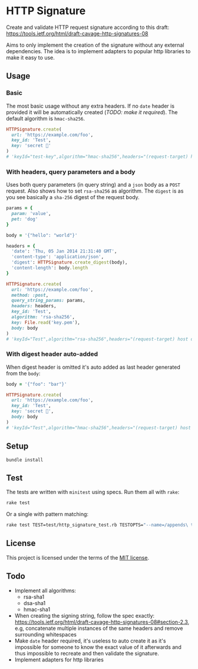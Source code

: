 # HTTP Signature
Create and validate HTTP request signature according to this draft: https://tools.ietf.org/html/draft-cavage-http-signatures-08

Aims to only implement the creation of the signature without any external dependencies.
The idea is to implement adapters to popular http libraries to make it easy to use.

## Usage

### Basic
The most basic usage without any extra headers. If no `date` header is provided it will be automatically created (_TODO: make it required_). The default algorithm is `hmac-sha256`.
```ruby
HTTPSignature.create(
  url: 'https://example.com/foo',
  key_id: 'Test',
  key: 'secret 🙈'
)
# 'keyId="test-key",algorithm="hmac-sha256",headers="(request-target) host date",signature="MDAyMDYxNWRhMmEwNDhiMTQ1MDc0MTFjNWZlNjYwYjY2MTkzNDUzMDE5OGU3ZDRhY2E4MzNiNWNmNTlmYzViYw=="'
```

### With headers, query parameters and a body
Uses both query parameters (in query string) and a `json` body as a `POST` request.
Also shows how to set `rsa-sha256` as algorithm. The `digest` is as you see basically
a `sha-256` digest of the request body.

```ruby
params = {
  param: 'value',
  pet: 'dog'
}

body = '{"hello": "world"}'

headers = {
  'date': 'Thu, 05 Jan 2014 21:31:40 GMT',
  'content-type': 'application/json',
  'digest': HTTPSignature.create_digest(body),
  'content-length': body.length
}

HTTPSignature.create(
  url: 'https://example.com/foo',
  method: :post,
  query_string_params: params,
  headers: headers,
  key_id: 'Test',
  algorithm: 'rsa-sha256',
  key: File.read('key.pem'),
  body: body
)
# 'keyId="Test",algorithm="rsa-sha256",headers="(request-target) host date content-type digest content-length",signature="Ef7MlxLXoBovhil3AlyjtBwAL9g4TN3tibLj7uuNB3CROat/9KaeQ4hW2NiJ+pZ6HQEOx9vYZAyi+7cmIkmJszJCut5kQLAwuX+Ms/mUFvpKlSo9StS2bMXDBNjOh4Auj774GFj4gwjS+3NhFeoqyr/MuN6HsEnkvn6zdgfE2i0="'
```

### With digest header auto-added
When digest header is omitted it's auto added as last header generated from the `body`:

```ruby
body = '{"foo": "bar"}'

HTTPSignature.create(
  url: 'https://example.com/foo',
  key_id: 'Test',
  key: 'secret 🙈',
  body: body
)
# 'keyId="Test",algorithm="hmac-sha256",headers="(request-target) host date digest",signature="NjQ2NzkxMGEwZDYwYmYxNjBlZGQyMmJlZDlkZTgxMDkyN2FhNzBkMzBjYjYyMDRiYTU3YzRiZjkzZGI1NWY3OA=="'
```

## Setup
```
bundle install
```

## Test
The tests are written with `minitest` using specs. Run them all with `rake`:
```bash
rake test
```
Or a single with pattern matching:
```bash
rake test TEST=test/http_signature_test.rb TESTOPTS="--name=/appends\ the\ query_string_params/"
```

## License
This project is licensed under the terms of the [MIT license](https://opensource.org/licenses/MIT).

## Todo
- Implement all algorithms:
  - rsa-sha1
  - dsa-sha1
  - hmac-sha1
- When creating the signing string, follow the spec exactly:
  https://tools.ietf.org/html/draft-cavage-http-signatures-08#section-2.3,
  e.g, concatenate multiple instances of the same headers and remove surrounding whitespaces
- Make `date` header required, it's useless to auto create it as it's impossible
  for someone to know the exact value of it afterwards and thus impossible to recreate
  and then validate the signature.
- Implement adapters for http libraries
